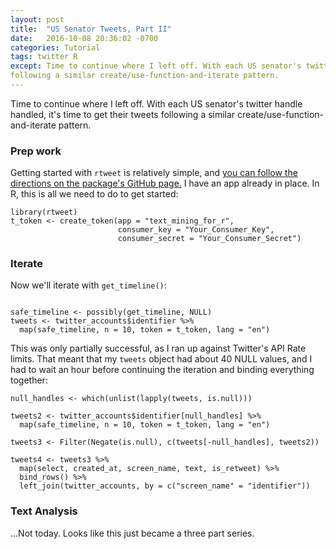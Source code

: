 ```yaml
---
layout: post
title:  "US Senator Tweets, Part II"
date:   2016-10-08 20:36:02 -0700
categories: Tutorial
tags: twitter R
except: Time to continue where I left off. With each US senator's twitter handle handled, it's time to get their tweets 
following a similar create/use-function-and-iterate pattern.
---
```


Time to continue where I left off. With each US senator's twitter handle handled, it's time to get their tweets 
following a similar create/use-function-and-iterate pattern.

### Prep work

Getting started with `rtweet` is relatively simple, and [you can follow the directions on the package's GitHub page.](https://github.com/mkearney/rtweet)
I have an app already in place. In R, this is all we need to do to get started:

```
library(rtweet)
t_token <- create_token(app = "text_mining_for_r",
                        consumer_key = "Your_Consumer_Key",
                        consumer_secret = "Your_Consumer_Secret")
```

### Iterate

Now we'll iterate with `get_timeline()`:

```

safe_timeline <- possibly(get_timeline, NULL)
tweets <- twitter_accounts$identifier %>% 
  map(safe_timeline, n = 10, token = t_token, lang = "en")
```

This was only partially successful, as I ran up against Twitter's API Rate limits. That meant that my `tweets` object had 
about 40 NULL values, and I had to wait an hour before continuing the iteration and binding everything together:

```
null_handles <- which(unlist(lapply(tweets, is.null)))

tweets2 <- twitter_accounts$identifier[null_handles] %>% 
  map(safe_timeline, n = 10, token = t_token, lang = "en")
  
tweets3 <- Filter(Negate(is.null), c(tweets[-null_handles], tweets2))

tweets4 <- tweets3 %>% 
  map(select, created_at, screen_name, text, is_retweet) %>% 
  bind_rows() %>% 
  left_join(twitter_accounts, by = c("screen_name" = "identifier"))
```

### Text Analysis

...Not today. Looks like this just became a three part series.

